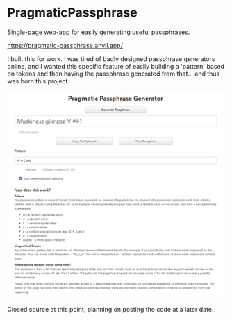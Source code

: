 # PragmaticPassphrase
Single-page web-app for easily generating useful passphrases.

https://pragmatic-passphrase.anvil.app/

I built this for work. I was tired of badly designed passphrase generators online, and I wanted this specific feature of easily building a 'pattern' based on tokens and then having the passphrase generated from that... and thus was born this project.

![Pragmatic Passphrase Generator screenshot](https://github.com/james-langbein/PragmaticPassphrase/blob/main/Pragmatic%20Passphrase%20Generator.png?raw=true)

Closed source at this point, planning on posting the code at a later date.
